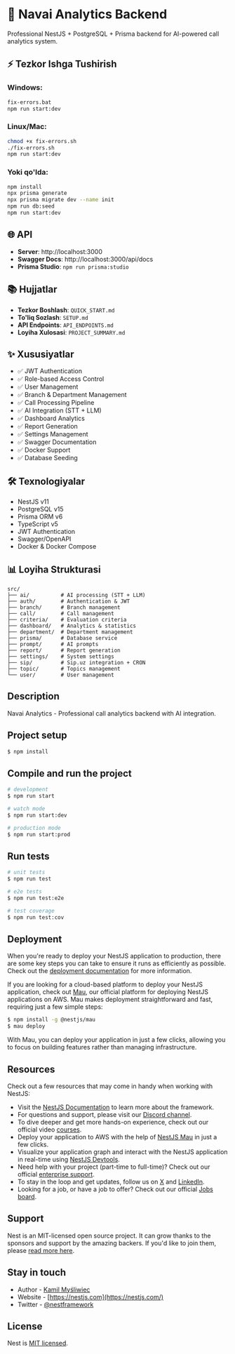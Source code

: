 # 🎯 Navai Analytics Backend

Professional NestJS + PostgreSQL + Prisma backend for AI-powered call analytics system.

## ⚡ Tezkor Ishga Tushirish

### Windows:
```bash
fix-errors.bat
npm run start:dev
```

### Linux/Mac:
```bash
chmod +x fix-errors.sh
./fix-errors.sh
npm run start:dev
```

### Yoki qo'lda:
```bash
npm install
npx prisma generate
npx prisma migrate dev --name init
npm run db:seed
npm run start:dev
```

## 🌐 API

- **Server**: http://localhost:3000
- **Swagger Docs**: http://localhost:3000/api/docs
- **Prisma Studio**: `npm run prisma:studio`


## 📚 Hujjatlar

- **Tezkor Boshlash**: `QUICK_START.md`
- **To'liq Sozlash**: `SETUP.md`
- **API Endpoints**: `API_ENDPOINTS.md`
- **Loyiha Xulosasi**: `PROJECT_SUMMARY.md`

## ✨ Xususiyatlar

- ✅ JWT Authentication
- ✅ Role-based Access Control
- ✅ User Management
- ✅ Branch & Department Management
- ✅ Call Processing Pipeline
- ✅ AI Integration (STT + LLM)
- ✅ Dashboard Analytics
- ✅ Report Generation
- ✅ Settings Management
- ✅ Swagger Documentation
- ✅ Docker Support
- ✅ Database Seeding

## 🛠️ Texnologiyalar

- NestJS v11
- PostgreSQL v15
- Prisma ORM v6
- TypeScript v5
- JWT Authentication
- Swagger/OpenAPI
- Docker & Docker Compose

## 📊 Loyiha Strukturasi

```
src/
├── ai/          # AI processing (STT + LLM)
├── auth/        # Authentication & JWT
├── branch/      # Branch management
├── call/        # Call management
├── criteria/    # Evaluation criteria
├── dashboard/   # Analytics & statistics
├── department/  # Department management
├── prisma/      # Database service
├── prompt/      # AI prompts
├── report/      # Report generation
├── settings/    # System settings
├── sip/         # Sip.uz integration + CRON
├── topic/       # Topics management
└── user/        # User management
```

## Description

Navai Analytics - Professional call analytics backend with AI integration.

## Project setup

```bash
$ npm install
```

## Compile and run the project

```bash
# development
$ npm run start

# watch mode
$ npm run start:dev

# production mode
$ npm run start:prod
```

## Run tests

```bash
# unit tests
$ npm run test

# e2e tests
$ npm run test:e2e

# test coverage
$ npm run test:cov
```

## Deployment

When you're ready to deploy your NestJS application to production, there are some key steps you can take to ensure it runs as efficiently as possible. Check out the [deployment documentation](https://docs.nestjs.com/deployment) for more information.

If you are looking for a cloud-based platform to deploy your NestJS application, check out [Mau](https://mau.nestjs.com), our official platform for deploying NestJS applications on AWS. Mau makes deployment straightforward and fast, requiring just a few simple steps:

```bash
$ npm install -g @nestjs/mau
$ mau deploy
```

With Mau, you can deploy your application in just a few clicks, allowing you to focus on building features rather than managing infrastructure.

## Resources

Check out a few resources that may come in handy when working with NestJS:

- Visit the [NestJS Documentation](https://docs.nestjs.com) to learn more about the framework.
- For questions and support, please visit our [Discord channel](https://discord.gg/G7Qnnhy).
- To dive deeper and get more hands-on experience, check out our official video [courses](https://courses.nestjs.com/).
- Deploy your application to AWS with the help of [NestJS Mau](https://mau.nestjs.com) in just a few clicks.
- Visualize your application graph and interact with the NestJS application in real-time using [NestJS Devtools](https://devtools.nestjs.com).
- Need help with your project (part-time to full-time)? Check out our official [enterprise support](https://enterprise.nestjs.com).
- To stay in the loop and get updates, follow us on [X](https://x.com/nestframework) and [LinkedIn](https://linkedin.com/company/nestjs).
- Looking for a job, or have a job to offer? Check out our official [Jobs board](https://jobs.nestjs.com).

## Support

Nest is an MIT-licensed open source project. It can grow thanks to the sponsors and support by the amazing backers. If you'd like to join them, please [read more here](https://docs.nestjs.com/support).

## Stay in touch

- Author - [Kamil Myśliwiec](https://twitter.com/kammysliwiec)
- Website - [https://nestjs.com](https://nestjs.com/)
- Twitter - [@nestframework](https://twitter.com/nestframework)

## License

Nest is [MIT licensed](https://github.com/nestjs/nest/blob/master/LICENSE).

